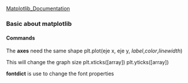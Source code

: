 [Matplotlib_Documentation](https://matplotlib.org/stable/api/_as_gen/matplotlib.pyplot.html)

### Basic about matplotlib

#### Commands
The **axes** need the same shape
plt.plot(eje x, eje y, *label*,*color*,*linewidth*)

This will change the graph size
plt.xticks([array])
plt.yticks([array])

**fontdict** is use to change the font properties